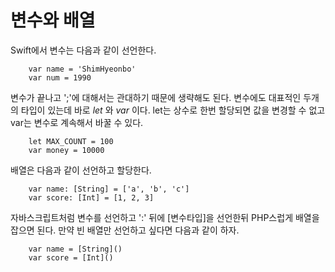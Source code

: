 # 변수와 배열

Swift에서 변수는 다음과 같이 선언한다.

        var name = 'ShimHyeonbo'
        var num = 1990

변수가 끝나고 ';'에 대해서는 관대하기 때문에 생략해도 된다.
변수에도 대표적인 두개의 타입이 있는데 바로 _let_ 와 _var_ 이다.
let는 상수로 한번 할당되면 값을 변경할 수 없고 var는 변수로 계속해서 바꿀 수 있다.

        let MAX_COUNT = 100
        var money = 10000

배열은 다음과 같이 선언하고 할당한다.

        var name: [String] = ['a', 'b', 'c']
        var score: [Int] = [1, 2, 3]

자바스크립트처럼 변수를 선언하고 ':' 뒤에 [변수타입]을 선언한뒤 PHP스럽게 배열을 잡으면 된다.
만약 빈 배열만 선언하고 싶다면 다음과 같이 하자.

        var name = [String]()
        var score = [Int]()
